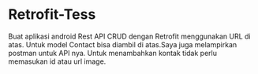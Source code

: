 # Retrofit-Tess
Buat aplikasi android Rest API CRUD dengan Retrofit menggunakan URL di atas. Untuk model Contact bisa diambil di atas.Saya juga melampirkan postman untuk API nya. Untuk menambahkan kontak tidak perlu memasukan id atau url image.
